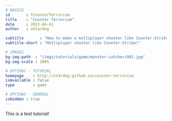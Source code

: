 ```yaml
---
# BASICS
id       : tCounterTerrorism
title    : "Counter Terrorism"
date     : 2015-04-01
author   : aStardog

subtitle       : "How to make a multiplayer shooter like Counter-Strike!"
subtitle-short : "Multiplayer shooter like Counter-Strike!"

# IMAGES
bg-img-path  : "/imgs/tutorials/game/monster-catcher/001.jpg"
bg-img-scale : 180%

# OPTIONS - TUTORIAL
homepage    : http://st4rdog.github.io/counter-terrorism
isAvailable : false
type        : game

# OPTIONS - GENERAL
isHidden : true
---
```

This is a test tutorial!